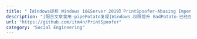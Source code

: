 ```yaml
---
title: "【Windows提权 Windows 10&Server 2019】PrintSpoofer-Abusing Impersonation Privileges on Windows 10 and Server 2019"
description: "|配合文章食用-pipePotato复现|Windows 权限提升 BadPotato-已经在Windows 2012-2019 8-10 全补丁测试成功"
url: "https://github.com/itm4n/PrintSpoofer"
category: "Social Engineering"
---
```

